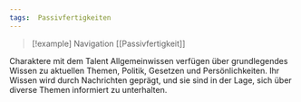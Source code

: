 ```yaml
---
tags:  Passivfertigkeiten
---
```

> [!example] Navigation 
>  [[Passivfertigkeit]]

Charaktere mit dem Talent Allgemeinwissen verfügen über grundlegendes Wissen zu aktuellen Themen, Politik, Gesetzen und Persönlichkeiten. Ihr Wissen wird durch Nachrichten geprägt, und sie sind in der Lage, sich über diverse Themen informiert zu unterhalten.